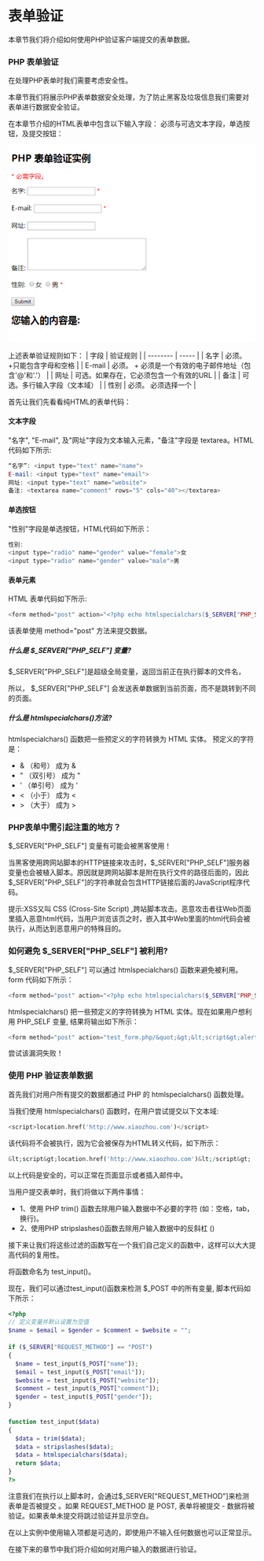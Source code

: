 # 表单验证
本章节我们将介绍如何使用PHP验证客户端提交的表单数据。

### PHP 表单验证
在处理PHP表单时我们需要考虑安全性。

本章节我们将展示PHP表单数据安全处理，为了防止黑客及垃圾信息我们需要对表单进行数据安全验证。

在本章节介绍的HTML表单中包含以下输入字段： 必须与可选文本字段，单选按钮，及提交按钮：

![images](../images/0303_img.png)

上述表单验证规则如下：
| 字段        | 验证规则            |
| --------   | -----       |
| 名字        | 必须。 +只能包含字母和空格       |
| E-mail        | 必须。 + 必须是一个有效的电子邮件地址（包含'@'和'.'）        |
| 网址        | 可选。如果存在，它必须包含一个有效的URL       |
| 备注        | 	可选。多行输入字段（文本域）      |
| 性别        | 必须。 必须选择一个       |

首先让我们先看看纯HTML的表单代码：

#### 文本字段
"名字", "E-mail", 及"网址"字段为文本输入元素，"备注"字段是 textarea。HTML代码如下所示:

``` php
“名字”: <input type="text" name="name">
E-mail: <input type="text" name="email">
网址: <input type="text" name="website">
备注: <textarea name="comment" rows="5" cols="40"></textarea>
```

#### 单选按钮
"性别"字段是单选按钮，HTML代码如下所示：
``` php
性别:
<input type="radio" name="gender" value="female">女
<input type="radio" name="gender" value="male">男
```

#### 表单元素
HTML 表单代码如下所示:
``` php
<form method="post" action="<?php echo htmlspecialchars($_SERVER["PHP_SELF"]);?>">
```

该表单使用 method="post" 方法来提交数据。

##### 什么是 $_SERVER["PHP_SELF"] 变量?
$_SERVER["PHP_SELF"]是超级全局变量，返回当前正在执行脚本的文件名，

所以， $_SERVER["PHP_SELF"] 会发送表单数据到当前页面，而不是跳转到不同的页面。

##### 什么是 htmlspecialchars()方法?
htmlspecialchars() 函数把一些预定义的字符转换为 HTML 实体。
预定义的字符是：
* & （和号） 成为 &amp;
* " （双引号） 成为 &quot;
* ' （单引号） 成为 &#039;
* < （小于） 成为 &lt;
* \> （大于） 成为 &gt;


### PHP表单中需引起注重的地方？
$_SERVER["PHP_SELF"] 变量有可能会被黑客使用！

当黑客使用跨网站脚本的HTTP链接来攻击时，\$_SERVER["PHP_SELF"]服务器变量也会被植入脚本。原因就是跨网站脚本是附在执行文件的路径后面的，因此$_SERVER["PHP_SELF"]的字符串就会包含HTTP链接后面的JavaScript程序代码。

提示:XSS又叫 CSS (Cross-Site Script) ,跨站脚本攻击。恶意攻击者往Web页面里插入恶意html代码，当用户浏览该页之时，嵌入其中Web里面的html代码会被执行，从而达到恶意用户的特殊目的。

### 如何避免 $_SERVER["PHP_SELF"] 被利用?
$_SERVER["PHP_SELF"] 可以通过 htmlspecialchars() 函数来避免被利用。
form 代码如下所示：
``` php
<form method="post" action="<?php echo htmlspecialchars($_SERVER["PHP_SELF"]);?>">
```

htmlspecialchars() 把一些预定义的字符转换为 HTML 实体。现在如果用户想利用 PHP_SELF 变量, 结果将输出如下所示：

``` php
<form method="post" action="test_form.php/&quot;&gt;&lt;script&gt;alert('hacked')&lt;/script&gt;">
```
尝试该漏洞失败！

### 使用 PHP 验证表单数据
首先我们对用户所有提交的数据都通过 PHP 的 htmlspecialchars() 函数处理。

当我们使用 htmlspecialchars() 函数时，在用户尝试提交以下文本域:
``` php
<script>location.href('http://www.xiaozhou.com')</script>
```

该代码将不会被执行，因为它会被保存为HTML转义代码，如下所示：

``` php
&lt;script&gt;location.href('http://www.xiaozhou.com')&lt;/script&gt;
```

以上代码是安全的，可以正常在页面显示或者插入邮件中。

当用户提交表单时，我们将做以下两件事情：

* 1、使用 PHP trim() 函数去除用户输入数据中不必要的字符 (如：空格，tab，换行)。
* 2、使用PHP stripslashes()函数去除用户输入数据中的反斜杠 (\)

接下来让我们将这些过滤的函数写在一个我们自己定义的函数中，这样可以大大提高代码的复用性。

将函数命名为 test_input()。

现在，我们可以通过test_input()函数来检测 $_POST 中的所有变量, 脚本代码如下所示：

``` php
<?php
// 定义变量并默认设置为空值
$name = $email = $gender = $comment = $website = "";
 
if ($_SERVER["REQUEST_METHOD"] == "POST")
{
  $name = test_input($_POST["name"]);
  $email = test_input($_POST["email"]);
  $website = test_input($_POST["website"]);
  $comment = test_input($_POST["comment"]);
  $gender = test_input($_POST["gender"]);
}
 
function test_input($data)
{
  $data = trim($data);
  $data = stripslashes($data);
  $data = htmlspecialchars($data);
  return $data;
}
?>
```

注意我们在执行以上脚本时，会通过$_SERVER["REQUEST_METHOD"]来检测表单是否被提交 。如果 REQUEST_METHOD 是 POST, 表单将被提交 - 数据将被验证。如果表单未提交将跳过验证并显示空白。

在以上实例中使用输入项都是可选的，即使用户不输入任何数据也可以正常显示。

在接下来的章节中我们将介绍如何对用户输入的数据进行验证。